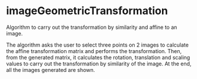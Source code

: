# imageGeometricTransformation
Algorithm to carry out the transformation by similarity and affine to an image.

The algorithm asks the user to select three points on 2 images to calculate the affine transformation matrix and performs the transformation. Then, from the generated matrix, it calculates the rotation, translation and scaling values to carry out the transformation by similarity of the image. At the end, all the images generated are shown.